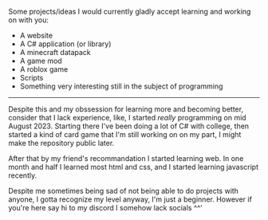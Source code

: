 Some projects/ideas I would currently gladly accept learning and working on with you:
- A website
- A C# application (or library)
- A minecraft datapack
- A game mod
- A roblox game
- Scripts
- Something very interesting still in the subject of programming
---
Despite this and my obssession for learning more and becoming better, consider that I lack experience, like, I started *really* programming on mid August 2023. Starting there I've been doing a lot of C# with college, then started a kind of card game that I'm still working on on my part, I might make the repository public later.

After that by my friend's recommandation I started learning web. In one month and half I learned most html and css, and I started learning javascript recently.

Despite me sometimes being sad of not being able to do projects with anyone, I gotta recognize my level anyway, I'm just a beginner. However if you're here say hi to my discord I somehow lack socials ^^'
